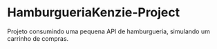 # HamburgueriaKenzie-Project
Projeto consumindo uma pequena API de hamburgueria, simulando um carrinho de compras.
